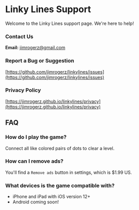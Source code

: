 # Linky Lines Support

Welcome to the Linky Lines support page. We're here to help!

### Contact Us
**Email:** jimrogerz@gmail.com

### Report a Bug or Suggestion
[https://github.com/jimrogerz/linkylines/issues](https://github.com/jimrogerz/linkylines/issues)

### Privacy Policy
[https://jimrogerz.github.io/linkylines/privacy](https://jimrogerz.github.io/linkylines/privacy)

## FAQ

### How do I play the game?

Connect all like colored pairs of dots to clear a level.

### How can I remove ads?

You'll find a `Remove ads` button in settings, which is $1.99 US.

### What devices is the game compatible with?

* iPhone and iPad with iOS version 12+
* Android coming soon!


